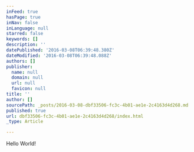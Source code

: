```yaml
---
inFeed: true
hasPage: true
inNav: false
inLanguage: null
starred: false
keywords: []
description: ''
datePublished: '2016-03-08T06:39:48.380Z'
dateModified: '2016-03-08T06:39:48.088Z'
authors: []
publisher:
  name: null
  domain: null
  url: null
  favicon: null
title: ''
author: []
sourcePath: _posts/2016-03-08-dbf33506-fc3c-4b01-ae1e-2c4163d4d268.md
published: true
url: dbf33506-fc3c-4b01-ae1e-2c4163d4d268/index.html
_type: Article

---
```

Hello World!